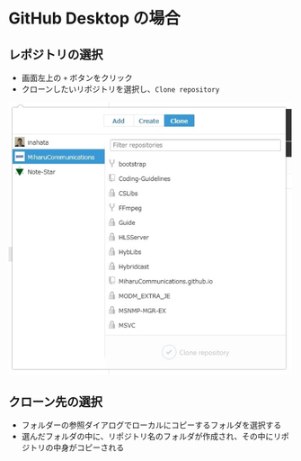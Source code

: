 # GitHub Desktop の場合

## レポジトリの選択
* 画面左上の `+` ボタンをクリック
* クローンしたいリポジトリを選択し、`Clone repository`

![Clone](./github-desktop-clone-dialog.jpg)


## クローン先の選択
* フォルダーの参照ダイアログでローカルにコピーするフォルダを選択する
* 選んだフォルダの中に、リポジトリ名のフォルダが作成され、その中にリポジトリの中身がコピーされる
